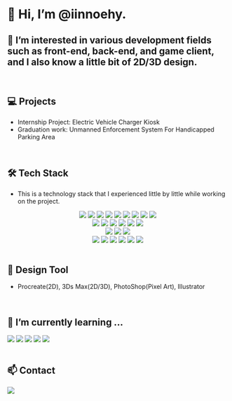 # 👋 Hi, I’m @iinnoehy.

## 👀 I’m interested in various development fields such as front-end, back-end, and game client, and I also know a little bit of 2D/3D design.

<br>

## 💻 Projects

* Internship Project: Electric Vehicle Charger Kiosk
* Graduation work: Unmanned Enforcement System For Handicapped Parking Area
  
<br>

## 🛠️ Tech Stack

* This is a technology stack that I experienced little by little while working on the project.

<div align="center" class="mb4">
  <img src="https://img.shields.io/badge/C-A8B9CC?style=for-the-badge&logo=c&logoColor=white" />
  <img src="https://img.shields.io/badge/c++-00599C?style=for-the-badge&logo=c%2B%2B&logoColor=white">
  <img src="https://img.shields.io/badge/c%23-512BD4?style=for-the-badge&logo=csharp&logoColor=white">
  <img src="https://img.shields.io/badge/python-3776AB?style=for-the-badge&logo=python&logoColor=white" />
  <img src="https://img.shields.io/badge/Java-007396?style=for-the-badge&logo=java&logoColor=white" />
  <img src="https://img.shields.io/badge/HTML5-E34F26?style=for-the-badge&logo=HTML5&logoColor=white" />
  <img src="https://img.shields.io/badge/CSS3-1572B6?style=for-the-badge&logo=CSS3&logoColor=white" />
  <img src="https://img.shields.io/badge/Javascript-F7DF1E?style=for-the-badge&logo=javascript&logoColor=white" />
  <img src="https://img.shields.io/badge/dart-0175C2?style=for-the-badge&logo=dart&logoColor=white" />
</div>
<div align="center">
  <img src="https://img.shields.io/badge/unity-000000?style=for-the-badge&logo=unity&logoColor=white" />
  <img src="https://img.shields.io/badge/react-61DAFB?style=for-the-badge&logo=react&logoColor=white">
  <img src="https://img.shields.io/badge/flutter-02569B?style=for-the-badge&logo=flutter&logoColor=white">  
  <img src="https://img.shields.io/badge/bootstrap-7952B3?style=for-the-badge&logo=bootstrap&logoColor=white">
  <img src="https://img.shields.io/badge/node.js-339933?style=for-the-badge&logo=nodedotjs&logoColor=white">
  <img src="https://img.shields.io/badge/springboot-6DB33F?style=for-the-badge&logo=springboot&logoColor=white">
</div>
<div align="center">
  <img src="https://img.shields.io/badge/mysql-4479A1?style=for-the-badge&logo=mysql&logoColor=white">
  <img src="https://img.shields.io/badge/postgresql-4169E1?style=for-the-badge&logo=postgresql&logoColor=white">
  <img src="https://img.shields.io/badge/h2-1E54B7?style=for-the-badge&logo=&logoColor=white" />
</div>
<div align="center">
  <img src="https://img.shields.io/badge/visual studio-5C2D91?style=for-the-badge&logo=visualstudio&logoColor=white" />
  <img src="https://img.shields.io/badge/visual studio code-007ACC?style=for-the-badge&logo=visualstudiocode&logoColor=white" />
  <img src="https://img.shields.io/badge/android studio-3DDC84?style=for-the-badge&logo=androidstudio&logoColor=white" />
  <img src="https://img.shields.io/badge/intellij-000000?style=for-the-badge&logo=intellijidea&logoColor=white" />
  <img src="https://img.shields.io/badge/eclipse-2C2255?style=for-the-badge&logo=eclipseide&logoColor=white" />
  <img src="https://img.shields.io/badge/git-F05032?style=for-the-badge&logo=git&logoColor=white" />
</div><br>

## 🎨 Design Tool

* Procreate(2D), 3Ds Max(2D/3D), PhotoShop(Pixel Art), Illustrator
<br>

## 🌱 I’m currently learning ...

<div align="start">
  <img src="https://img.shields.io/badge/algorithm-00BCB4?style=for-the-badge&logo=thealgorithms&logoColor=white" />
  <img src="https://img.shields.io/badge/react-61DAFB?style=for-the-badge&logo=react&logoColor=white">
  <img src="https://img.shields.io/badge/typescript-3178C6?style=for-the-badge&logo=typescript&logoColor=white" />
  <img src="https://img.shields.io/badge/next.js-000000?style=for-the-badge&logo=nextdotjs&logoColor=white" />
    <img src="https://img.shields.io/badge/.net-512BD4?style=for-the-badge&logo=dotnet&logoColor=white" />

</div><br>

## 📫 Contact
<div align="start">
  <a href="https://velog.io/@iinnoeyh/posts" target='_blank'><img src="https://img.shields.io/badge/velog-20C997?style=for-the-badge&logo=velog&logoColor=white" /></a>
</div>

<!---
iinnoeyh/iinnoeyh is a ✨ special ✨ repository because its `README.md` (this file) appears on your GitHub profile.
You can click the Preview link to take a look at your changes.
--->
